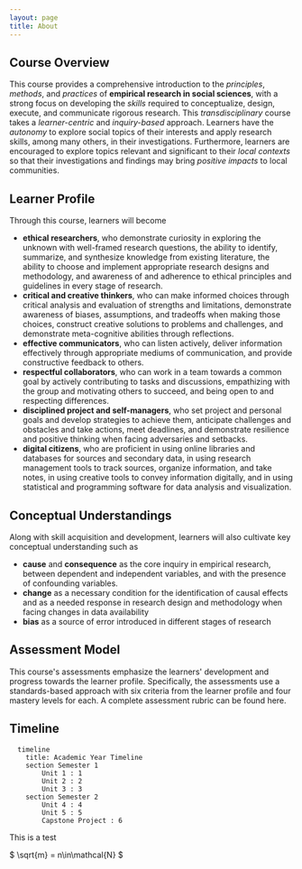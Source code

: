```yaml
---
layout: page
title: About
---
```


## Course Overview  
This course provides a comprehensive introduction to the *principles*, *methods*, and *practices* of **empirical research in social sciences**, with a strong focus on developing the *skills* required to conceptualize, design, execute, and communicate rigorous research. This *transdisciplinary* course takes a *learner-centric* and *inquiry-based* approach. Learners have the *autonomy* to explore social topics of their interests and apply research skills, among many others, in their investigations. Furthermore, learners are encouraged to explore topics relevant and significant to their *local contexts* so that their investigations and findings may bring *positive impacts* to local communities.

## Learner Profile  
Through this course, learners will become
- **ethical researchers**, who demonstrate curiosity in exploring the unknown with well-framed research questions, the ability to identify, summarize, and synthesize knowledge from existing literature, the ability to choose and implement appropriate research designs and methodology, and awareness of and adherence to ethical principles and guidelines in every stage of research.
- **critical and creative thinkers**, who can make informed choices through critical analysis and evaluation of strengths and limitations, demonstrate awareness of biases, assumptions, and tradeoffs when making those choices, construct creative solutions to problems and challenges, and demonstrate meta-cognitive abilities through reflections.
- **effective communicators**, who can listen actively, deliver information effectively through appropriate mediums of communication, and provide constructive feedback to others.
- **respectful collaborators**, who can work in a team towards a common goal by actively contributing to tasks and discussions, empathizing with the group and motivating others to succeed, and being open to and respecting differences.
- **disciplined project and self-managers**, who set project and personal goals and develop strategies to achieve them, anticipate challenges and obstacles and take actions, meet deadlines, and demonstrate resilience and positive thinking when facing adversaries and setbacks.
- **digital citizens**, who are proficient in using online libraries and databases for sources and secondary data, in using research management tools to track sources, organize information, and take notes, in using creative tools to convey information digitally, and in using statistical and programming software for data analysis and visualization.

## Conceptual Understandings  
Along with skill acquisition and development, learners will also cultivate key conceptual understanding such as
- **cause** and **consequence** as the core inquiry in empirical research, between dependent and independent variables, and with the presence of confounding variables.
- **change** as a necessary condition for the identification of causal effects and as a needed response in research design and methodology when facing changes in data availability
- **bias** as a source of error introduced in different stages of research

## Assessment Model
This course's assessments emphasize the learners' development and progress towards the learner profile. Specifically, the assessments use a standards-based approach with six criteria from the learner profile and four mastery levels for each. A complete assessment rubric can be found here.

## Timeline
```mermaid
  timeline
    title: Academic Year Timeline
    section Semester 1
        Unit 1 : 1
        Unit 2 : 2
        Unit 3 : 3
    section Semester 2
        Unit 4 : 4
        Unit 5 : 5
        Capstone Project : 6
```

This is a test

$ \sqrt{m} = n\in\mathcal{N} $
